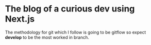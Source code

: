 # The blog of a curious dev using Next.js

The methodology for git which I follow is going to be gitflow so expect **develop** to be the most worked in branch.
